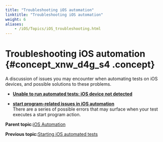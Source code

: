 ```yaml
--- 
title: "Troubleshooting iOS automation"
linktitle: "Troubleshooting iOS automation"
weight: 6
aliases: 
    - /iOS/Topics/iOS_troubleshooting.html
---
```

# Troubleshooting iOS automation {#concept_xnw_d4g_s4 .concept}

A discussion of issues you may encounter when automating tests on iOS devices, and possible solutions to these problems.

-   **[Unable to run automated tests: iOS device not detected](../../TA_FAQ/Topics/faq.tshoot.ios.device_not_detected.html)**  

-   **[start program-related issues in iOS automation](../../iOS/Topics/iOS_tshoot.start_program_issues.html)**  
There are a series of possible errors that may surface when your test executes a start program action.

**Parent topic:**[iOS Automation](../../iOS/Topics/iOS_automation_def.html)

**Previous topic:**[Starting iOS automated tests](../../iOS/Topics/iOS_automated_tests_execution.html)

